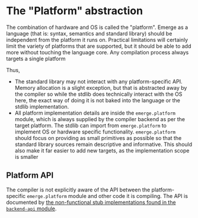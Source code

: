 # The "Platform" abstraction

The combination of hardware and OS is called the "platform". Emerge as a language (that is: syntax,
semantics and standard library) should be independent from the platform it runs on. Practical limitations
will certainly limit the variety of platforms that are supported, but it should be able to add more without
touching the language core.
Any compilation process always targets a single platform

Thus,
* The standard library may not interact with any platform-specific API. Memory allocation is a slight exception,
  but that is abstracted away by the compiler so while the stdlib does technically interact with the OS here,
  the exact way of doing it is not baked into the language or the stdlib implementation.
* All platform implementation details are inside the `emerge.platform` module, which is always supplied by the
  compiler backend as per the target platform. The stdlib can import from `emerge.platform` to implement
  OS or hardware specific functionality. `emerge.platform` should focus on providing as small primitives as possible
  so that the standard library sources remain descriptive and informative. This should also make it far easier to
  add new targets, as the implementation scope is smaller

## Platform API

The compiler is not explicitly aware of the API between the platform-specific `emerge.platform` module and other code
it is compiling. The API is documented by [the non-functional stub implementations found in the `backend-api` module](backend-api/src/main/emerge/noop-backend-platform). 